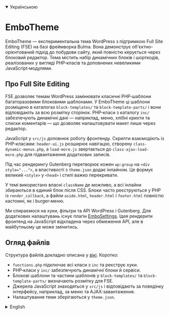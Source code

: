 <details open>
<summary>Українською</summary>

# EmboTheme

EmboTheme — експериментальна тема WordPress з підтримкою Full Site Editing (FSE) на базі фреймворка Bulma. Вона демонструє об'єктно-орієнтований підхід до побудови сайту, який повністю керується через блоковий редактор. Тема містить набір динамічних блоків і шорткодів, реалізованих у вигляді PHP‑класів та доповнених невеликими JavaScript‑модулями.

## Про Full Site Editing

FSE дозволяє темам WordPress замінювати класичні PHP‑шаблони багаторазовими блоковими шаблонами. У EmboTheme ці шаблони розміщено в каталогах `block-templates/` та `block-template-parts/` і вони відповідають за всю розмітку сторінок. PHP‑класи з каталогу `inc/` забезпечують динамічні дані — наприклад, меню, хлібні крихти та списки коментарів — що дозволяє налаштовувати макет лише через редактор.

JavaScript у `src/js` доповнює роботу фронтенду. Скрипти взаємодіють із PHP‑класами: `header-ui.js` розширює навігацію, створену `class-dynamic-menus.php`, а `load-more.js` звертається до `class-ajax-load-more.php` для підвантаження додаткових записів.

Під час рендерингу Gutenberg перетворює кожен `wp:group` на `<div style="...">`, а властивості з `theme.json` додає інлайном. Це формує великий `<style>` у `<head>` і стилі важко перекривати.

У темі використано власні `className` де можливо, а всі інлайни збираються в єдиний блок після CSS. Блоки часто реєструються у PHP із `render_callback`, а файли `aside.html`, `header.html` і `footer.html` повністю кастомні, як і burger‑меню.

Ми спираємося на хуки, фільтри та API WordPress і Gutenberg. Для додаткових налаштувань існує плагін [EmboSettings](https://github.com/bogdan2143/EmboSettings). Ідея рендерити фронтенд на JavaScript відкладена через обмеження API, але в майбутньому це може змінитись.

## Огляд файлів

Структура файлів докладно описана у [вікі](wiki/uk/README.md). Коротко:

- `functions.php` підключає всі класи з `inc` та реєструє хуки.
- PHP‑класи у `inc/` забезпечують динамічні блоки й сервіси.
- Блокові шаблони та частини шаблонів у `block-templates/` та `block-template-parts/` визначають розмітку для FSE.
- Джерела JavaScript знаходяться у `src/js` і відповідають за поведінку інтерфейсу, наприклад, за меню та AJAX‑завантаження.
- Налаштування теми зберігаються у `theme.json`.
</details>

<details>
<summary>English</summary>

# EmboTheme

EmboTheme is an experimental WordPress Full Site Editing (FSE) theme built on the Bulma framework. It demonstrates an object‑oriented approach to building a site fully managed through the block editor. The theme includes a set of dynamic blocks and shortcodes implemented as PHP classes and complemented by small JavaScript modules.

## About Full Site Editing

FSE allows WordPress themes to replace traditional PHP templates with reusable block templates. In EmboTheme these templates live under `block-templates/` and `block-template-parts/` and are responsible for all page markup. PHP classes from the `inc/` folder inject dynamic data into these templates – for example menus, breadcrumbs and comment lists – making it easy to adjust the layout solely through the editor.

JavaScript in `src/js` augments the front end. Scripts work together with the PHP classes: `header-ui.js` enhances navigation created by `class-dynamic-menus.php`, while `load-more.js` communicates with `class-ajax-load-more.php` to fetch additional posts.

During rendering Gutenberg turns each `wp:group` into `<div style="...">` and inserts options from `theme.json` inline. This yields a large `<style>` tag in the `<head>` that is difficult to override.

To keep the markup clean EmboTheme uses custom `className`s whenever possible and collects remaining inline rules into a single block appended after all CSS. Many blocks are registered in PHP with a `render_callback`, while `aside.html`, `header.html` and `footer.html` are entirely custom along with the burger menu.

The theme relies on WordPress hooks, filters and the Gutenberg APIs. Additional configuration comes from our [EmboSettings](https://github.com/bogdan2143/EmboSettings) plugin. We initially considered serving the front end in JavaScript, but the available APIs proved inadequate, so this idea was postponed for now.

## Files overview

The file structure is described in detail in the [wiki](wiki/en/README.md) folder. In short:

- `functions.php` loads all classes from `inc` and registers hooks.
- PHP classes in `inc/` provide dynamic blocks and services.
- Block templates and template parts under `block-templates/` and `block-template-parts/` define the markup for FSE.
- JavaScript sources are located in `src/js` and handle front‑end behaviour such as header UI and AJAX loading.
- Theme configuration is stored in `theme.json`.
</details>